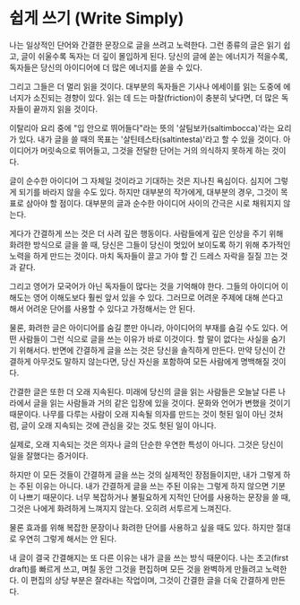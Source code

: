 # 쉽게 쓰기 (Write Simply)

나는 일상적인 단어와 간결한 문장으로 글을 쓰려고 노력한다.
그런 종류의 글은 읽기 쉽고, 글이 쉬울수록 독자는 더 깊이 몰입하게 된다. 당신의 글에 쏟는 에너지가 적을수록, 독자들은 당신의 아이디어에 더 많은 에너지를 쏟을 수 있다.

그리고 그들은 더 멀리 읽을 것이다. 대부분의 독자들은 기사나 에세이를 읽는 도중에 에너지가 소진되는 경향이 있다. 읽는 데 드는 마찰(friction)이 충분히 낮다면, 더 많은 독자들이 끝까지 읽을 것이다.

이탈리아 요리 중에 "입 안으로 뛰어들다"라는 뜻의 '살팀보카(saltimbocca)'라는 요리가 있다. 내가 글을 쓸 때의 목표는 '살틴테스타(saltintesta)'라고 할 수 있을 것이다. 아이디어가 머릿속으로 뛰어들고, 그것을 전달한 단어는 거의 의식하지 못하게 하는 것이다.

글이 순수한 아이디어 그 자체일 것이라고 기대하는 것은 지나친 욕심이다. 심지어 그렇게 되기를 바라지 않을 수도 있다. 하지만 대부분의 작가에게, 대부분의 경우, 그것이 목표로 삼아야 할 점이다. 대부분의 글과 순수한 아이디어 사이의 간극은 시로 채워지지 않는다.

게다가 간결하게 쓰는 것은 더 사려 깊은 행동이다. 사람들에게 깊은 인상을 주기 위해 화려한 방식으로 글을 쓸 때, 당신은 그들이 당신이 멋있어 보이도록 하기 위해 추가적인 노력을 하게 만드는 것이다. 마치 독자들이 끌고 가야 할 긴 드레스 자락을 질질 끄는 것과 같다.

그리고 영어가 모국어가 아닌 독자들이 많다는 것을 기억해야 한다. 그들의 아이디어 이해도는 영어 이해도보다 훨씬 앞서 있을 수 있다. 그러므로 어려운 주제에 대해 쓴다고 해서 어려운 단어를 사용할 수 있다고 가정해서는 안 된다.

물론, 화려한 글은 아이디어를 숨길 뿐만 아니라, 아이디어의 부재를 숨길 수도 있다. 어떤 사람들이 그런 식으로 글을 쓰는 이유가 바로 이것이다. 할 말이 없다는 사실을 숨기기 위해서다. 반면에 간결하게 글을 쓰는 것은 당신을 솔직하게 만든다. 만약 당신이 간결하게 아무것도 말하지 않는다면, 당신 자신을 포함하여 모든 사람에게 명백해질 것이다.

간결한 글은 또한 더 오래 지속된다. 미래에 당신의 글을 읽는 사람들은 오늘날 다른 나라에서 글을 읽는 사람들과 거의 같은 입장에 있을 것이다. 문화와 언어가 변했을 것이기 때문이다. 나무를 다루는 사람이 오래 지속될 의자를 만드는 것이 헛된 일이 아닌 것처럼, 글이 오래 지속되는 것에 관심을 갖는 것도 헛된 일이 아니다.

실제로, 오래 지속되는 것은 의자나 글의 단순한 우연한 특성이 아니다. 그것은 당신이 일을 잘했다는 증거이다.

하지만 이 모든 것들이 간결하게 글을 쓰는 것의 실제적인 장점들이지만, 내가 그렇게 하는 주된 이유는 아니다. 내가 간결하게 글을 쓰는 주된 이유는 그렇게 하지 않으면 기분이 나쁘기 때문이다. 너무 복잡하거나 불필요하게 지적인 단어를 사용하는 문장을 쓸 때, 그것은 나에게 화려하게 느껴지지 않는다. 오히려 서투르게 느껴진다.

물론 효과를 위해 복잡한 문장이나 화려한 단어를 사용하고 싶을 때도 있다. 하지만 절대로 우연히 그렇게 해서는 안 된다.

내 글이 결국 간결해지는 또 다른 이유는 내가 글을 쓰는 방식 때문이다. 나는 초고(first draft)를 빠르게 쓰고, 며칠 동안 그것을 편집하며 모든 것을 완벽하게 만들려고 노력한다. 이 편집의 상당 부분은 잘라내는 작업이며, 그것이 간결한 글을 더욱 간결하게 만든다.